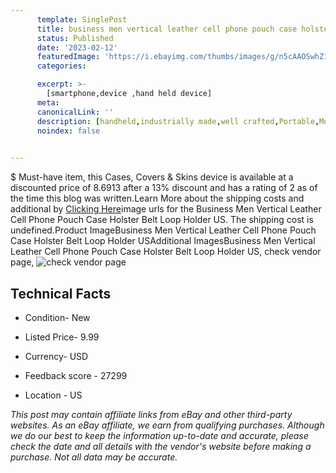 ```yaml
---
      template: SinglePost
      title: business men vertical leather cell phone pouch case holster belt loop holder us
      status: Published
      date: '2023-02-12'
      featuredImage: 'https://i.ebayimg.com/thumbs/images/g/n5cAAOSwhZ1eBHqE/s-l225.jpg'
      categories: 

      excerpt: >-
        [smartphone,device ,hand held device]
      meta:
      canonicalLink: ''
      description: [handheld,industrially made,well crafted,Portable,Mobile,Compact,Convenient,Lightweight,Maneuverable,Man-portable,Miniature,Carriable,Hand-held,Light,Holdable,Transportable,Mobile device,Pocket-sized,On-the-go,Wireless,Cordless,Compact size,Convenient size, smartphone,device ,hand held device]
      noindex: false

        
---
```

$
    Must-have item, this Cases, Covers & Skins device is available at a discounted price of 8.6913 after a 13% discount and has a rating of 2 as of the time this blog was written.Learn More about the shipping costs and additional by [Clicking Here](https://www.ebay.com/itm/162817634789?hash=item25e8aff1e5%3Ag%3An5cAAOSwhZ1eBHqE&amdata=enc%3AAQAHAAAA4I5Hh80tfBycQTNue4GrP3K6G4y2xkHIBmr5%2F5wkJfo4VE4R0pjFX6DRjVs3eVDaXn21kHl0T7ws9RJJ5a%2BMVvtVOZsW%2FKgr2XW6%2F3znT0bfj7zlXaOl8%2Fay9VnGDV4HA4nxvfLAJioIJzLtIMpWIQnMz880fSpkMMb3jbHoOZF%2FZEHH1xWqnaE5E38ojaoBVGVgDSncjzR9GyF%2Ba5c9ySGdPyRqrRk0jTTwcKWaLoxtFQ0qT01w93w2iFgtHRR9o1KCY%2FFdvfWlv9313QXXhIqE5gAzIU5pnJy%2F6VgeyftK&mkevt=1&mkcid=1&mkrid=711-53200-19255-0&campid=%253CePNCampaignId%253E&customid=%253CreferenceId%253E&toolid=10049)image urls for the Business Men Vertical Leather Cell Phone Pouch Case Holster Belt Loop Holder US. The shipping cost is undefined.Product ImageBusiness Men Vertical Leather Cell Phone Pouch Case Holster Belt Loop Holder USAdditional ImagesBusiness Men Vertical Leather Cell Phone Pouch Case Holster Belt Loop Holder US, check vendor page, ![check vendor page](https://origin-galleryplus.ebayimg.com/ws/web/162817634789_2_0_1/225x225.jpg,https://origin-galleryplus.ebayimg.com/ws/web/162817634789_3_0_1/225x225.jpg,https://origin-galleryplus.ebayimg.com/ws/web/162817634789_4_0_1/225x225.jpg,https://origin-galleryplus.ebayimg.com/ws/web/162817634789_5_0_1/225x225.jpg,https://origin-galleryplus.ebayimg.com/ws/web/162817634789_6_0_1/225x225.jpg,https://origin-galleryplus.ebayimg.com/ws/web/162817634789_7_0_1/225x225.jpg,https://origin-galleryplus.ebayimg.com/ws/web/162817634789_8_0_1/225x225.jpg,https://origin-galleryplus.ebayimg.com/ws/web/162817634789_9_0_1/225x225.jpg,https://origin-galleryplus.ebayimg.com/ws/web/162817634789_10_0_1/225x225.jpg,https://origin-galleryplus.ebayimg.com/ws/web/162817634789_11_0_1/225x225.jpg,https://origin-galleryplus.ebayimg.com/ws/web/162817634789_12_0_1/225x225.jpg)
    
    

 ## Technical Facts 



     
      

 - Condition- New 


      

 - Listed Price- 9.99 


      

 - Currency- USD 


      

 - Feedback score - 27299 


      

 - Location - US 


      
      

 *_This post may contain affiliate links from eBay and other third-party websites. As an eBay affiliate, we earn from qualifying purchases. Although we do our best to keep the information up-to-date and accurate, please check the date and all details with the vendor's website before making a purchase. Not all data may be accurate._*



    
    
    
    
    
